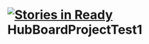 [![Stories in Ready](https://badge.waffle.io/vrabeux-sha-1/hubboardprojecttest1.png?label=ready&title=Ready)](https://waffle.io/vrabeux-sha-1/hubboardprojecttest1)
HubBoardProjectTest1
====================
